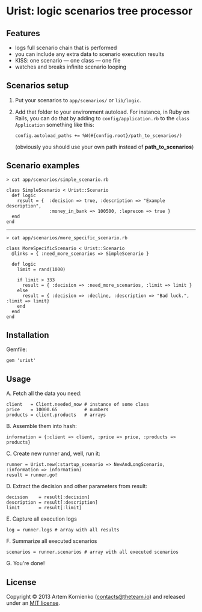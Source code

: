 # Urist: logic scenarios tree processor

## Features

- logs full scenario chain that is performed
- you can include any extra data to scenario execution results
- KISS: one scenario — one class — one file
- watches and breaks infinite scenario looping

## Scenarios setup

1. Put your scenarios to `app/scenarios/` or `lib/logic`.
2. Add that folder to your environment autoload. For instance, in
   Ruby on Rails, you can do that by adding to `config/application.rb`
   to the `class Application` something like this:

   ```
   config.autoload_paths += %W(#{config.root}/path_to_scenarios/)
   ```

   (obviously you should use your own path instead of **path_to_scenarios**)

## Scenario examples

`> cat app/scenarios/simple_scenario.rb`

```
class SimpleScenario < Urist::Scenario
  def logic
    result = {  :decision => true, :description => "Example description",
    			:money_in_bank => 100500, :leprecon => true }
  end
end
```

---------

`> cat app/scenarios/more_specific_scenario.rb`

```
class MoreSpecificScenario < Urist::Scenario
  @links = { :need_more_scenarios => SimpleScenario }

  def logic
    limit = rand(1000)

    if limit > 333
      result = { :decision => :need_more_scenarios, :limit => limit }
    else
      result = { :decision => :decline, :description => "Bad luck.", :limit => limit}
    end
  end
end

```

## Installation

Gemfile:

    gem 'urist'

## Usage

A. Fetch all the data you need:

```
client   = Client.needed_now # instance of some class
price    = 10000.65          # numbers
products = client.products   # arrays
```

B. Assemble them into hash:

```
information = {:client => client, :price => price, :products => products}
```

C. Create new runner and, well, run it:

```
runner = Urist.new(:startup_scenario => NewAndLongScenario, :information => information)
result = runner.go!
```

D. Extract the decision and other parameters from result:

```
decision    = result[:decision]
description = result[:description]
limit       = result[:limit]
```

E. Capture all execution logs

```
log = runner.logs # array with all results
```

F. Summarize all executed scenarios

```
scenarios = runner.scenarios # array with all executed scenarios
```

G. You're done!

## License

Copyright © 2013 Artem Kornienko (contacts@theteam.io) and released under an [MIT license](http://opensource.org/licenses/MIT).

